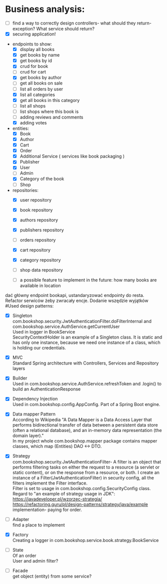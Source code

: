 # Business analysis:
  - [ ] find a way to correctly design controllers- what should they return- exception? What service should return? 
  - [x] securing application!
  - endpoints to show:
    - [X] display all books
    - [x] get books by name
    - [X] get books by id
    - [x] crud for book
    - [ ] crud for cart
    - [x] get books by author
    - [ ] get all books on sale
    - [ ] list all orders by user 
    - [X] list all categories
    - [X] get all books in this category
    - [ ] list all shops
    - [ ] list shops where this book is
    - [ ] adding reviews and comments
    - [X] adding votes
  - entities:
    - [x] Book
    - [x] Author
    - [X] Cart
    - [X] Order
    - [X] Additional Service ( services like book packaging )
    - [x] Publisher
    - [X] User
    - [ ] Admin
    - [X] Category of the book 
    - [ ] Shop
  - repositories:
    - [X] user repository
    - [X] book repository
    - [X] authors repository 
    - [X] publishers repository
    - [ ] orders repository
    - [X] cart repository 
    - [X] category repository
    - [ ] shop data repository
    - [ ] a possible feature to implement in the future: how many books are available in location
    
    
dać główny endpoint bookapi, ustandaryzować endpointy do resta. Refactor serwiców żeby zwracały encje. Dodanie wszędzie wyjątków
#Used design patterns:
  - [X] Singleton\
  com.bookshop.security.JwtAuthenticationFilter.doFilterInternal and com.bookshop.service.AuthService.getCurrentUser\
  Used in logger in BookService\
  SecurityContextHolder is an example of a Singleton class. It is static and has only one instance, because we need one instance of a class, which is holding our credentials.
  - [X] MVC  
  Standard Spring architecture with Controllers, Services and Repository layers
  - [X] Builder  
  Used in com.bookshop.service.AuthService.refreshToken and .login() to build an AuthenticationResponse 
  - [X] Dependency Injection  
   Used in com.bookshop.config.AppConfig. Part of a Spring Boot engine.
  - [X] Data mapper Pattern\
    According to Wikipedia "A Data Mapper is a Data Access Layer that performs bidirectional transfer of data between a persistent data store 
    (often a relational database), and an in-memory data representation (the domain layer)."\
    In my project whole com.bookshop.mapper package contains mapper classes, which map (Entities) DAO <-> DTO.
  - [X] Strategy\
  com.bookshop.security.JwtAuthenticationFilter- A filter is an object that performs filtering tasks on either the request to a resource (a servlet or static content), or on the response from a resource, or both.
  I create an instance of a Filter(JwtAuthenticationFilter) in security config, all the filters implement the Filter interface.\
  Filter is set to usage in com.bookshop.config.SecurityConfig class.
  Regard to "an example of strategy usage in JDK":\
  https://javadeveloper.pl/wzorzec-strategia/ \
  https://refactoring.guru/pl/design-patterns/strategy/java/example  
  implementation- paying for order.
  - [ ] Adapter\
  find a place to implement
  - [X] Factory\
  Creating a logger in com.bookshop.service.book.strategy.BookService
  - [ ] State\
  Of an order\
  User and admin filter?
  - [ ] Facade\
  get object (entity) from some service?
  
  
  
    
     


